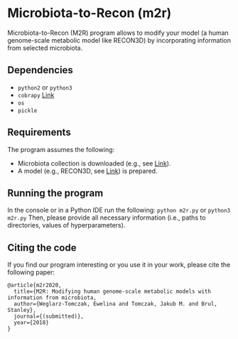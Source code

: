 # Microbiota-to-Recon (m2r)
Microbiota-to-Recon (M2R) program allows to modify your model (a human genome-scale metabolic model like RECON3D) by incorporating information from selected microbiota.

## Dependencies
* `python2` or `python3`
* `cobrapy` [Link](https://cobrapy.readthedocs.io/)
* `os`
* `pickle`

## Requirements
The program assumes the following:
* Microbiota collection is downloaded (e.g., see [Link](https://www.vmh.life/#downloadview)).
* A model (e.g., RECON3D, see [Link](https://www.vmh.life/#downloadview)) is prepared.

## Running the program
In the console or in a Python IDE run the following:
`python m2r.py`
or
`python3 m2r.py`
Then, please provide all necessary information (i.e., paths to directories, values of hyperparameters).

## Citing the code
If you find our program interesting or you use it in your work, please cite the following paper:
```
@article{m2r2020,
  title={M2R: Modifying human genome-scale metabolic models with information from microbiota,
  author={Weglarz-Tomczak, Ewelina and Tomczak, Jakub M. and Brul, Stanley},
  journal={(submitted)},
  year={2018}
}
```
